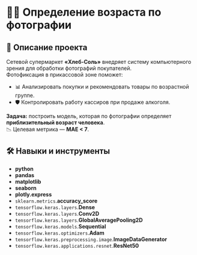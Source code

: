 # 🧑‍🦳 Определение возраста по фотографии

## 📝 Описание проекта

Сетевой супермаркет **«Хлеб-Соль»** внедряет систему компьютерного зрения для обработки фотографий покупателей.  
Фотофиксация в прикассовой зоне поможет:

- 📊 Анализировать покупки и рекомендовать товары по возрастной группе.
- 🛡️ Контролировать работу кассиров при продаже алкоголя.

**Задача:** построить модель, которая по фотографии определяет **приблизительный возраст человека**.  
📉 Целевая метрика — **MAE < 7**.

## 🛠️ Навыки и инструменты

- **python**
- **pandas**
- **matplotlib**
- **seaborn**
- **plotly.express**
- `sklearn.metrics`.**accuracy_score**
- `tensorflow.keras.layers`.**Dense**
- `tensorflow.keras.layers`.**Conv2D**
- `tensorflow.keras.layers`.**GlobalAveragePooling2D**
- `tensorflow.keras.models`.**Sequential**
- `tensorflow.keras.optimizers`.**Adam**
- `tensorflow.keras.preprocessing.image`.**ImageDataGenerator**
- `tensorflow.keras.applications.resnet`.**ResNet50**
